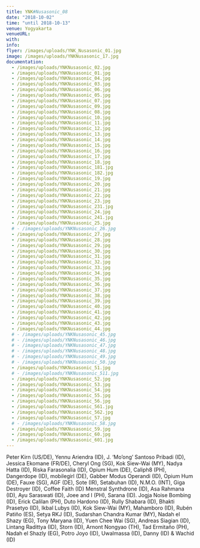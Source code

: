 ```yaml
---
title: YNK#Nusasonic_08
date: "2018-10-02"
time: "until 2018-10-13"
venue: Yogyakarta
venueURL:
with:
info:
flyer: /images/uploads/YNK_Nusasonic_01.jpg
image: /images/uploads/YNKNusasonic_17.jpg
documentation:
  - /images/uploads/YNKNusasonic_02.jpg
  - /images/uploads/YNKNusasonic_01.jpg
  - /images/uploads/YNKNusasonic_04.jpg
  - /images/uploads/YNKNusasonic_03.jpg
  - /images/uploads/YNKNusasonic_06.jpg
  - /images/uploads/YNKNusasonic_05.jpg
  - /images/uploads/YNKNusasonic_07.jpg
  - /images/uploads/YNKNusasonic_09.jpg
  - /images/uploads/YNKNusasonic_08.jpg
  - /images/uploads/YNKNusasonic_10.jpg
  - /images/uploads/YNKNusasonic_11.jpg
  - /images/uploads/YNKNusasonic_12.jpg
  - /images/uploads/YNKNusasonic_13.jpg
  - /images/uploads/YNKNusasonic_14.jpg
  - /images/uploads/YNKNusasonic_15.jpg
  - /images/uploads/YNKNusasonic_16.jpg
  - /images/uploads/YNKNusasonic_17.jpg
  - /images/uploads/YNKNusasonic_18.jpg
  - /images/uploads/YNKNusasonic_181.jpg
  - /images/uploads/YNKNusasonic_182.jpg
  - /images/uploads/YNKNusasonic_19.jpg
  - /images/uploads/YNKNusasonic_20.jpg
  - /images/uploads/YNKNusasonic_21.jpg
  - /images/uploads/YNKNusasonic_22.jpg
  - /images/uploads/YNKNusasonic_23.jpg
  - /images/uploads/YNKNusasonic_231.jpg
  - /images/uploads/YNKNusasonic_24.jpg
  - /images/uploads/YNKNusasonic_241.jpg
  - /images/uploads/YNKNusasonic_25.jpg
  # - /images/uploads/YNKNusasonic_26.jpg
  - /images/uploads/YNKNusasonic_27.jpg
  - /images/uploads/YNKNusasonic_28.jpg
  - /images/uploads/YNKNusasonic_29.jpg
  - /images/uploads/YNKNusasonic_30.jpg
  - /images/uploads/YNKNusasonic_31.jpg
  - /images/uploads/YNKNusasonic_32.jpg
  - /images/uploads/YNKNusasonic_33.jpg
  - /images/uploads/YNKNusasonic_34.jpg
  - /images/uploads/YNKNusasonic_35.jpg
  - /images/uploads/YNKNusasonic_36.jpg
  - /images/uploads/YNKNusasonic_37.jpg
  - /images/uploads/YNKNusasonic_38.jpg
  - /images/uploads/YNKNusasonic_39.jpg
  - /images/uploads/YNKNusasonic_40.jpg
  - /images/uploads/YNKNusasonic_41.jpg
  - /images/uploads/YNKNusasonic_42.jpg
  - /images/uploads/YNKNusasonic_43.jpg
  - /images/uploads/YNKNusasonic_44.jpg
  # - /images/uploads/YNKNusasonic_45.jpg
  # - /images/uploads/YNKNusasonic_46.jpg
  # - /images/uploads/YNKNusasonic_47.jpg
  # - /images/uploads/YNKNusasonic_48.jpg
  # - /images/uploads/YNKNusasonic_49.jpg
  # - /images/uploads/YNKNusasonic_50.jpg
  - /images/uploads/YNKNusasonic_51.jpg
  # - /images/uploads/YNKNusasonic_511.jpg
  - /images/uploads/YNKNusasonic_52.jpg
  - /images/uploads/YNKNusasonic_53.jpg
  - /images/uploads/YNKNusasonic_54.jpg
  - /images/uploads/YNKNusasonic_55.jpg
  - /images/uploads/YNKNusasonic_56.jpg
  - /images/uploads/YNKNusasonic_561.jpg
  - /images/uploads/YNKNusasonic_562.jpg
  - /images/uploads/YNKNusasonic_57.jpg
  # - /images/uploads/YNKNusasonic_58.jpg
  - /images/uploads/YNKNusasonic_59.jpg
  - /images/uploads/YNKNusasonic_60.jpg
  - /images/uploads/YNKNusasonic_601.jpg
---
```


Peter Kirn (US/DE), Yennu Ariendra (ID), J. ‘Mo’ong’ Santoso Pribadi (ID), Jessica Ekomane (FR/DE), Cheryl Ong (SG), Kok Siew-Wai (MY), Nadya Hatta (ID), Riska Farasonalia (ID), Opium Hum (DE), Caliph8 (PH), Dangerdope (ID), mobilegirl (DE), Gabber Modus Operandi (ID), Opium Hum (DE), Fauxe (SG), AGF (DE), Sote (IR), Setabuhan (ID), N.M.O. (INT), Giga Destroyer (ID), Coffee Faith (ID) Menstral Synthdrone (ID), Asa Rahmana (ID), Ayu Saraswati (ID), Joee and I (PH), Sarana (ID). Jogja Noise Bombing (ID), Erick Calilan (PH), Duto Hardono (ID), Rully Shabara (ID), Bhakti Prasetyo (ID), Ikbal Lubys (ID), Kok Siew-Wai (MY), Mahamboro (ID), Rubén Patiño (ES), Setya RKJ (ID), Sudarshan Chandra Kumar (MY), Nadah el Shazy (EG), Tony Maryana (ID), Yuen Chee Wai (SG), Andreas Siagian (ID), Lintang Radittya (ID), Storn (ID), Arnont Nongyao (TH), Tad Ermitaño (PH), Nadah el Shazly (EG), Potro Joyo (ID), Uwalmassa (ID), Danny (ID) & Wachid (ID)
